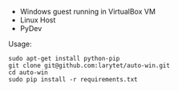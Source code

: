*  Windows guest running in VirtualBox VM 
*  Linux Host
*  PyDev


Usage:

    sudo apt-get install python-pip
    git clone git@github.com:larytet/auto-win.git
    cd auto-win
    sudo pip install -r requirements.txt